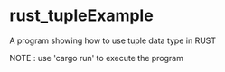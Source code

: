 # rust_tupleExample
A program showing how to use tuple data type in RUST

NOTE : use 'cargo run' to execute the program
